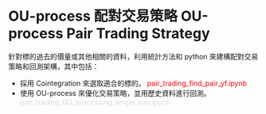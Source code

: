 # OU-process 配對交易策略 OU-process Pair Trading Strategy

針對標的過去的價量或其他相關的資料，利用統計方法和 python 來建構配對交易策略和回測架構，其中包括：

- 採用 Cointegration 來選取適合的標的。 <font color= red>pair_trading_find_pair_yf.ipynb</font>
- 使用 OU-process 來優化交易策略，並用歷史資料進行回測。 <font color= #DCDCDC>pair_trading_OU_processing_single_pair.ipynb</font>
